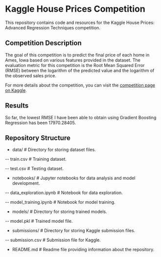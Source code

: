 # Kaggle House Prices Competition

This repository contains code and resources for the Kaggle House Prices: Advanced Regression Techniques competition.

## Competition Description

The goal of this competition is to predict the final price of each home in Ames, Iowa based on various features provided in the dataset. The evaluation metric for this competition is the Root Mean Squared Error (RMSE) between the logarithm of the predicted value and the logarithm of the observed sales price.

For more details about the competition, you can visit the [competition page on Kaggle](https://www.kaggle.com/c/house-prices-advanced-regression-techniques).

## Results

So far, the lowest RMSE I have been able to obtain using Gradient Boosting Regression has been 17970.28405.

## Repository Structure

- data/ # Directory for storing dataset files.

-- train.csv # Training dataset.

-- test.csv # Testing dataset.

- notebooks/ # Jupyter notebooks for data analysis and model development.

-- data_exploration.ipynb # Notebook for data exploration.
  
-- model_training.ipynb # Notebook for model training.

- models/ # Directory for storing trained models.

-- model.pkl # Trained model file.

- submissions/ # Directory for storing Kaggle submission files.

-- submission.csv # Submission file for Kaggle.

- README.md # Readme file providing information about the repository.
